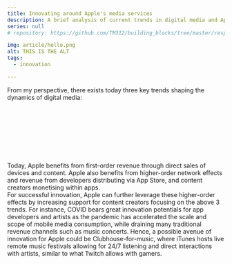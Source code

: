 ```yaml
---
title: Innovating around Apple's media services
description: A brief analysis of current trends in digital media and Apple's role within
series: null
# repository: https://github.com/TM312/building_blocks/tree/master/responsive-b-card-group

img: article/hello.png
alt: THIS IS THE ALT
tags:
  - innovation

---
```


From my perspective, there exists today three key trends shaping the dynamics of digital media:

<CardTable
  title="On Demand"
  description="Consumers move from ownership to access. Leading market players offer four key value propositions: 1) perception of free access, 2) vast genre-crossing catalogues, 3) anytime access, and 4) reduced search costs through personalised recommendations"
  key-monetization="Subscription (Netflix, Disney+), Ads (Youtube), Cross-selling (Prime Video)"
  apples-role="Apple services (Apple Music, AppleTV+) are in competition with highly funded players. Content production costs and content specialisation prevent dominance of a single player. However, Apple has unique leverage of its hardware-software ecosystem to drive adoption (AppleTV+ with device purchase.">

  <br>

<CardTable>

<br>

<CardTable
  title="Live"
  description="Consumers move towards live consumption formats such as 24/7 talkshows on Clubhouse, game streams on Twitch, sales on Taobao Live. Unlike traditional media, livestreams are typically: 1) unpolished, 2) dynamic, and 3) allow producer-consumer interaction."
  key-monetization="Subscription (Twitch), Ads (Twitch, Youtube Live), E-commerce (Kuaishou, Tabao Live)"
  apples-role="With exception of its annual Apple Event & WWDC, Apple is not yet engaged in ‘live’ experiences.">

  <br>

<CardTable>

<br>

<CardTable
  title="Democratized"
  description="Production is increasingly democratised, from TikTok videos, to Facebook Live auctions, and to Gumroad everything. Democratised production has become professionalized, and an extensive ecosystem of tools is emerging to cater to creators, such as with DJI camera tools."
  key-monetization="Transaction fees (Gumroad), End consumer fees (Spotify), Ads (Instagram)"
  apples-role="The App Store is a democratisation platform that enables developers from any-sized teams to create, distribute and profit. Apple’s innovation on image quality (both in camera hardware and ML research) also facilitates the democratised production of visual content.">

  <br>

<CardTable>



Today, Apple benefits from first-order revenue through direct sales of devices and content. Apple also benefits from higher-order network effects and revenue from developers distributing via App Store, and content creators monetising within apps.
<br>
For successful innovation, Apple can further leverage these higher-order effects by increasing support for content creators focusing on the above 3 trends. For instance, COVID bears great innovation potentials for app developers and artists as the pandemic has accelerated the scale and scope of mobile media consumption, while draining many traditional revenue channels such as music concerts. Hence, a possible avenue of innovation for Apple could be Clubhouse-for-music, where iTunes hosts live remote music festivals allowing for 24/7 listening and direct interactions with artists, similar to what Twitch allows with gamers.
